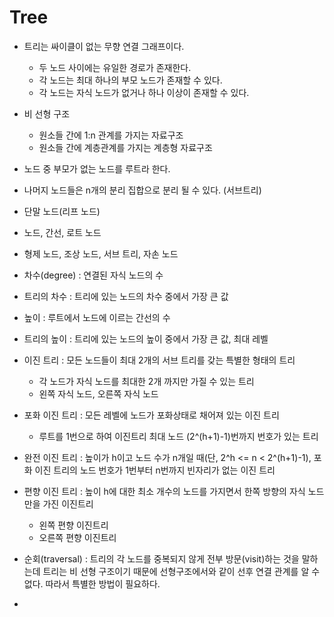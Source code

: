 # Tree

- 트리는 싸이클이 없는 무향 연결 그래프이다.
  - 두 노드 사이에는 유일한 경로가 존재한다.
  - 각 노드는 최대 하나의 부모 노드가 존재할 수 있다.
  - 각 노드는 자식 노드가 없거나 하나 이상이 존재할 수 있다.
- 비 선형 구조
  - 원소들 간에 1:n 관계를 가지는 자료구조
  - 원소들 간에 계층관계를 가지는 계층형 자료구조

- 노드 중 부모가 없는 노드를 루트라 한다.
- 나머지 노드들은 n개의 분리 집합으로 분리 될 수 있다. (서브트리)
- 단말 노드(리프 노드)
- 노드, 간선, 로트 노드
- 형제 노드, 조상 노드, 서브 트리, 자손 노드
- 차수(degree) : 연결된 자식 노드의 수
- 트리의 차수 : 트리에 있는 노드의 차수 중에서 가장 큰 값

- 높이 : 루트에서 노드에 이르는 간선의 수
- 트리의 높이 : 트리에 있는 노드의 높이 중에서 가장 큰 값, 최대 레벨
- 이진 트리 : 모든 노드들이  최대 2개의 서브 트리를 갖는 특별한 형태의 트리
  - 각 노드가 자식 노드를 최대한 2개 까지만 가질 수 있는 트리
  - 왼쪽 자식 노드, 오른쪽 자식 노드

- 포화 이진 트리 : 모든 레벨에 노드가 포화상태로 채어져 있는 이진 트리
  - 루트를 1번으로 하여 이진트리 최대 노드 (2^(h+1)-1)번까지 번호가 있는 트리
- 완전 이진 트리 : 높이가 h이고 노드 수가 n개일 때(단, 2^h <= n < 2^(h+1)-1), 포화 이진 트리의 노드 번호가 1번부터 n번까지 빈자리가 없는 이진 트리
- 편향 이진 트리 : 높이 h에 대한 최소 개수의 노드를 가지면서 한쪽 방향의 자식 노드만을 가진 이진트리
  - 왼쪽 편향 이진트리
  - 오른쪽 편향 이진트리
- 순회(traversal) : 트리의 각 노드를 중복되지 않게 전부 방문(visit)하는 것을 말하는데 트리는 비 선형 구조이기 때문에 선형구조에서와 같이 선후 연결 관계를 알 수 없다. 따라서 특별한 방법이 필요하다.
-    









